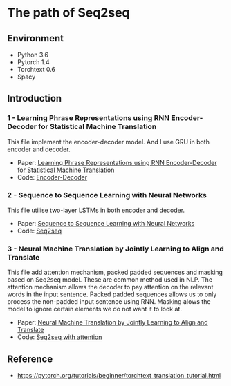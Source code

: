 # The path of Seq2seq 

## Environment
- Python 3.6
- Pytorch 1.4
- Torchtext 0.6
- Spacy

## Introduction

### 1 - Learning Phrase Representations using RNN Encoder-Decoder for Statistical Machine Translation
This file implement the encoder-decoder model.  And I use GRU in both encoder and decoder.

 - Paper: [Learning Phrase Representations using RNN Encoder-Decoder for Statistical Machine Translation](https://arxiv.org/abs/1406.1078)
 - Code:  [Encoder-Decoder](https://github.com/codingmakesmehappy/seq2seq_path/blob/main/Learning%20Phrase%20Representations%20using%20RNN%20Encoder-Decoder%20for%20Statistical%20Machine%20Translation.ipynb)

### 2 - Sequence to Sequence Learning with Neural Networks
This file utilise two-layer LSTMs in both encoder and decoder.

- Paper: [Sequence to Sequence Learning with Neural Networks](https://arxiv.org/abs/1409.3215)
- Code: [Seq2seq](https://github.com/codingmakesmehappy/seq2seq_path/blob/main/Sequence%20to%20Sequence%20Learning%20with%20Neural%20Networks.ipynb)

### 3 - Neural Machine Translation by Jointly Learning to Align and Translate
This file add attention mechanism, packed padded sequences and masking based on Seq2seq model. These are common method used in NLP. The attention mechanism allows the decoder to pay attention on the relevant words in the input sentence. Packed padded sequences allows us to only process the non-padded input sentence using RNN. Masking alows the model to ignore certain elements we do not want it to look at.
 - Paper: [Neural Machine Translation by Jointly Learning to Align and Translate](https://arxiv.org/abs/1409.0473)
 - Code: [Seq2seq with attention](https://github.com/codingmakesmehappy/seq2seq_path/blob/main/better_seq2seq.ipynb)


## Reference

 - https://pytorch.org/tutorials/beginner/torchtext_translation_tutorial.html
